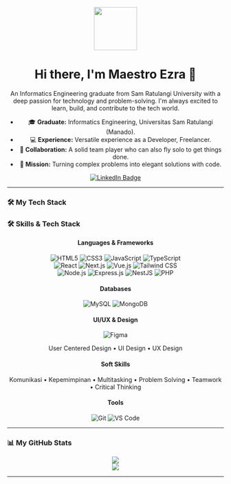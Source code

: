<div id="header" align="center">
  <img src="https://media.giphy.com/media/M9gbBd9nbDrOTu1Mqx/giphy.gif" width="100"/>
  <h1>
    Hi there, I'm Maestro Ezra 👋
  </h1>
  <p>
    An Informatics Engineering graduate from Sam Ratulangi University with a deep passion for technology and problem-solving. I'm always excited to learn, build, and contribute to the tech world.
  </p>
</div>

<div align="center">
  
- 🎓 **Graduate:** Informatics Engineering, Universitas Sam Ratulangi (Manado).
- 💻 **Experience:** Versatile experience as a Developer, Freelancer.
- 🤝 **Collaboration:** A solid team player who can also fly solo to get things done.
- 🚀 **Mission:** Turning complex problems into elegant solutions with code.

</div>

<div id="badges" align="center">
  <a href="https://www.linkedin.com/in/maxtroezra">
    <img src="https://img.shields.io/badge/LinkedIn-blue?style=for-the-badge&logo=linkedin&logoColor=white" alt="LinkedIn Badge"/>
  </a>
  </div>

---

### 🛠️ My Tech Stack

### 🛠️ Skills & Tech Stack

<div align="center">
  <h4>Languages & Frameworks</h4>
  <img src="https://img.shields.io/badge/HTML5-E34F26?style=for-the-badge&logo=html5&logoColor=white" alt="HTML5"/>
  <img src="https://img.shields.io/badge/CSS3-1572B6?style=for-the-badge&logo=css3&logoColor=white" alt="CSS3"/>
  <img src="https://img.shields.io/badge/JavaScript-F7DF1E?style=for-the-badge&logo=javascript&logoColor=black" alt="JavaScript"/>
  <img src="https://img.shields.io/badge/TypeScript-3178C6?style=for-the-badge&logo=typescript&logoColor=white" alt="TypeScript"/>
  <br/>
  <img src="https://img.shields.io/badge/React-20232A?style=for-the-badge&logo=react&logoColor=61DAFB" alt="React"/>
  <img src="https://img.shields.io/badge/Next.js-000000?style=for-the-badge&logo=nextdotjs&logoColor=white" alt="Next.js"/>
  <img src="https://img.shields.io/badge/Vue.js-35495E?style=for-the-badge&logo=vuedotjs&logoColor=4FC08D" alt="Vue.js"/>
  <img src="https://img.shields.io/badge/Tailwind_CSS-38B2AC?style=for-the-badge&logo=tailwind-css&logoColor=white" alt="Tailwind CSS"/>
  <br/>
  <img src="https://img.shields.io/badge/Node.js-339933?style=for-the-badge&logo=nodedotjs&logoColor=white" alt="Node.js"/>
  <img src="https://img.shields.io/badge/Express.js-000000?style=for-the-badge&logo=express&logoColor=white" alt="Express.js"/>
  <img src="https://img.shields.io/badge/NestJS-E0234E?style=for-the-badge&logo=nestjs&logoColor=white" alt="NestJS"/>
  <img src="https://img.shields.io/badge/PHP-777BB4?style=for-the-badge&logo=php&logoColor=white" alt="PHP"/>
  
  <h4>Databases</h4>
  <img src="https://img.shields.io/badge/MySQL-005C84?style=for-the-badge&logo=mysql&logoColor=white" alt="MySQL"/>
  <img src="https://img.shields.io/badge/MongoDB-4EA94B?style=for-the-badge&logo=mongodb&logoColor=white" alt="MongoDB"/>

  <h4>UI/UX & Design</h4>
  <img src="https://img.shields.io/badge/Figma-F24E1E?style=for-the-badge&logo=figma&logoColor=white" alt="Figma"/>
  <p style="font-size:14px;">User Centered Design • UI Design • UX Design</p>
  
  <h4>Soft Skills</h4>
  <p style="font-size:14px;">Komunikasi • Kepemimpinan • Multitasking • Problem Solving • Teamwork • Critical Thinking</p>

  <h4>Tools</h4>
  <img src="https://img.shields.io/badge/Git-F05032?style=for-the-badge&logo=git&logoColor=white" alt="Git"/>
  <img src="https://img.shields.io/badge/VS_Code-0078D4?style=for-the-badge&logo=visual-studio-code&logoColor=white" alt="VS Code"/>
</div>

---

### 📊 My GitHub Stats

<div align="center">
  <img src="https://github-readme-stats.vercel.app/api?username=mentegagorengz&show_icons=true&theme=dracula&include_all_commits=true&count_private=true"/>
  <br/>
  <img src="https://github-readme-stats.vercel.app/api/top-langs/?username=mentegagorengz&layout=compact&langs_count=8&theme=dracula"/>
</div>

---
